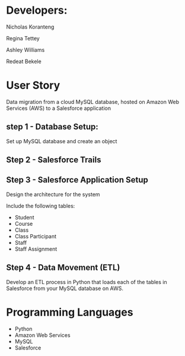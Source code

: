 # Developers:
Nicholas Koranteng

Regina Tettey

Ashley Williams

Redeat Bekele

# User Story
Data migration from a cloud MySQL database, hosted on Amazon Web Services (AWS) to a Salesforce application

## step 1 - Database Setup:
  Set up MySQL database and create an object

## Step 2 - Salesforce Trails

## Step 3 - Salesforce Application Setup
 Design the architecture for the system
 
 Include the following tables:
* Student
* Course
* Class
* Class Participant
* Staff
* Staff Assignment

## Step 4 - Data Movement (ETL)
Develop an ETL process in Python that loads each of the tables in Salesforce from your MySQL database on AWS.

# Programming Languages
* Python
* Amazon Web Services
* MySQL 
* Salesforce













